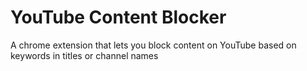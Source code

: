 # YouTube Content Blocker

A chrome extension that lets you block content on YouTube based on keywords in titles or channel names